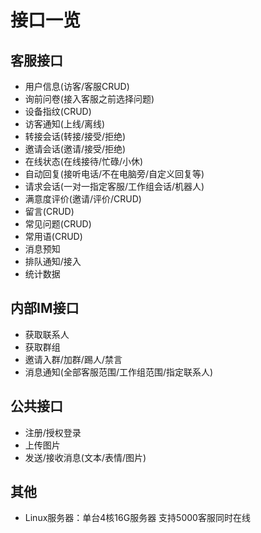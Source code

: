 
# 接口一览

## 客服接口

- 用户信息(访客/客服CRUD)
- 询前问卷(接入客服之前选择问题)
- 设备指纹(CRUD)
- 访客通知(上线/离线)
- 转接会话(转接/接受/拒绝)
- 邀请会话(邀请/接受/拒绝)
- 在线状态(在线接待/忙碌/小休)
- 自动回复(接听电话/不在电脑旁/自定义回复等)
- 请求会话(一对一指定客服/工作组会话/机器人)
- 满意度评价(邀请/评价/CRUD)
- 留言(CRUD)
- 常见问题(CRUD)
- 常用语(CRUD)
- 消息预知
- 排队通知/接入
- 统计数据

## 内部IM接口

- 获取联系人
- 获取群组
- 邀请入群/加群/踢人/禁言
- 消息通知(全部客服范围/工作组范围/指定联系人)

## 公共接口

- 注册/授权登录
- 上传图片
- 发送/接收消息(文本/表情/图片)

## 其他

- Linux服务器：单台4核16G服务器 支持5000客服同时在线
